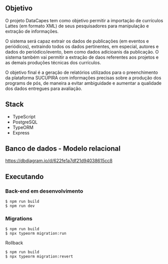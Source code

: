 ## Objetivo

O projeto DataCapes tem como objetivo permitir a importação de currículos Lattes (em formato XML) de seus pesquisadores para manipulação e extração de informações.

O sistema será capaz extrair os dados de publicações (em eventos e periódicos), extraindo todos os dados pertinentes, em especial, autores e dados do periódico/evento, bem como dados adicioanis da publicação. O sistema também vai permitir a extração de daos referentes aos projetos e as demais produções técnicas dos currículos.

O objetivo final é a geração de relatórios utilizados para o preenchimento da plataforma SUCUPIRA com informações precisas sobre a produção dos programs de pós, de maneira a evitar ambiguidade e aumentar a qualidade dos dados entregues para avaliação.

## Stack

- TypeScript
- PostgreSQL
- TypeORM
- Express

## Banco de dados - Modelo relacional

https://dbdiagram.io/d/622fe1a7df21d94038615cc8

## Executando

### Back-end em desenvolvimento

```
$ npm run build
$ npm run dev
```

### Migrations

```
$ npm run build
$ npx typeorm migration:run
```

Rollback

```
$ npm run build
$ npx typeorm migration:revert
```
